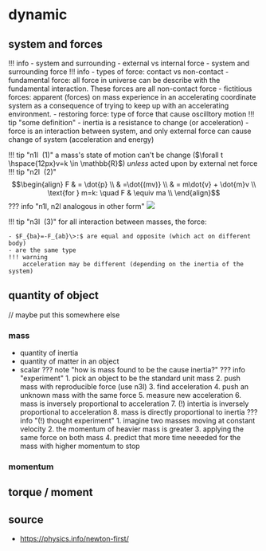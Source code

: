 # dynamic
## system and forces
!!! info
	- system and surrounding
	- external vs internal force
	- system and surrounding force
!!! info
	- types of force: contact vs non-contact
	- fundamental force: all force in universe can be describe with the fundamental interaction. These forces are all non-contact force
	- fictitious forces: apparent (forces) on mass experience in an accelerating coordinate system as a consequence of trying to keep up with an accelerating environment.
	- restoring force: type of force that cause oscilltory motion
!!! tip "some definition"
	- inertia is a resistance to change (or acceleration)
	- force is an interaction between system, and only external force can cause change of system (acceleration and energy)

!!! tip "n1l $\> (1)$"
	a mass's state of motion can't be change ($\forall t \hspace{12px}v=k \in \mathbb{R}$) *unless* acted upon by external net force
!!! tip "n2l $\> (2)$"
	$$\begin{align}
	F & = \dot{p} \\
	 & =\dot{(mv)}  \\
     & = m\dot{v} + \dot{m}v \\
	\text{for } m=k: \quad F & \equiv ma \\
	\end{align}$$
??? info "n1l, n2l analogous in other form"
	![](https://i.imgur.com/EPh2p4a.png)

!!! tip "n3l $\> (3)$"
	for all interaction between masses, the force:
	
	- $F_{ba}=-F_{ab}\>:$ are equal and opposite (which act on different body)
	- are the same type
	!!! warning
		acceleration may be different (depending on the inertia of the system)



## quantity of object
// maybe put this somewhere else 
### mass
- quantity of inertia
- quantity of matter in an object
- scalar
??? note "how is mass found to be the cause inertia?"
	??? info "experiment"
		1. pick an object to be the standard unit mass
		2. push mass with reproducible force (use n3l)
		3. find acceleration
		4. push an unknown mass with the same force
		5. measure new acceleration
		6. mass is inversely proportional to acceleration
		7. (!) intertia is inversely proportional to acceleration
		8. mass is directly proportional to inertia
	??? info "(!) thought experiment"
		1. imagine two masses moving at constant velocity
		2. the momentum of heavier mass is greater
		3. applying the same force on both mass
		4. predict that more time neeeded for the mass with higher momentum to stop
### momentum

## torque / moment

## source
- https://physics.info/newton-first/